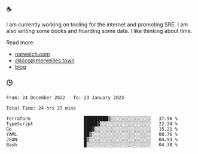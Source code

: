 ### ☕

I am currently working on tooling for the internet and promoting SRE. I am also writing some books and hoarding some data. I like thinking about time. 

Read more:

 - [natwelch.com](https://natwelch.com)
 - [@icco@merveilles.town](https://merveilles.town/@icco)
 - [blog](https://writing.natwelch.com)

### 🕒

<!--START_SECTION:waka-->

```text
From: 24 December 2022 - To: 23 January 2023

Total Time: 24 hrs 27 mins

Terraform                    █████████▒░░░░░░░░░░░░░░░   37.96 %
TypeScript                   █████▓░░░░░░░░░░░░░░░░░░░   22.24 %
Go                           ███▓░░░░░░░░░░░░░░░░░░░░░   15.21 %
YAML                         ██▒░░░░░░░░░░░░░░░░░░░░░░   08.76 %
JSON                         █▒░░░░░░░░░░░░░░░░░░░░░░░   04.93 %
Bash                         █░░░░░░░░░░░░░░░░░░░░░░░░   04.30 %
```

<!--END_SECTION:waka-->
